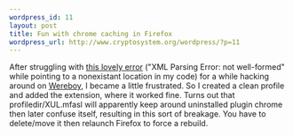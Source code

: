```yaml
--- 
wordpress_id: 11
layout: post
title: Fun with chrome caching in Firefox
wordpress_url: http://www.cryptosystem.org/wordpress/?p=11
---
```

After struggling with [this lovely error](http://cryptosystem.org/projects/wereboy/xulerror.png) ("XML Parsing Error: not well-formed" while pointing to a nonexistant location in my code) for a while hacking around on [Wereboy](http://cryptosystem.org/projects/wereboy/), I became a little frustrated. So I created a clean profile and added the extension, where it worked fine. Turns out that profiledir/XUL.mfasl will apparently keep around uninstalled plugin chrome then later confuse itself, resulting in this sort of breakage. You have to delete/move it then relaunch Firefox to force a rebuild.
